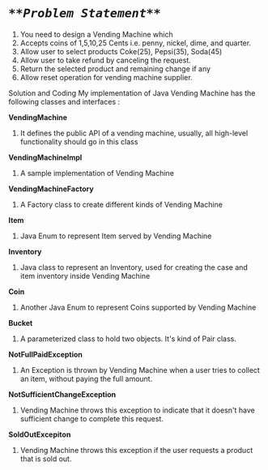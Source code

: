 # _`**Problem Statement**`_
1. You need to design a Vending Machine which
2. Accepts coins of 1,5,10,25 Cents i.e. penny, nickel, dime, and quarter.
3. Allow user to select products Coke(25), Pepsi(35), Soda(45)
4. Allow user to take refund by canceling the request.
5. Return the selected product and remaining change if any
6. Allow reset operation for vending machine supplier.


Solution and Coding
My implementation of Java Vending Machine has the following classes and interfaces :

**VendingMachine**
1. It defines the public API of a vending machine, usually, all high-level functionality should go in this class

**VendingMachineImpl**
1. A sample implementation of Vending Machine

**VendingMachineFactory**
1. A Factory class to create different kinds of Vending Machine

**Item**
1. Java Enum to represent Item served by Vending Machine

**Inventory**
1. Java class to represent an Inventory, used for creating the case and item inventory inside Vending Machine

**Coin**
1. Another Java Enum to represent Coins supported by Vending Machine

**Bucket**
1. A parameterized class to hold two objects. It's kind of Pair class.

**NotFullPaidException**
1. An Exception is thrown by Vending Machine when a user tries to collect an item, without paying the full amount.

**NotSufficientChangeException**
1. Vending Machine throws this exception to indicate that it doesn't have sufficient change to complete this request.

**SoldOutExcepiton**
1. Vending Machine throws this exception if the user requests a product that is sold out.

